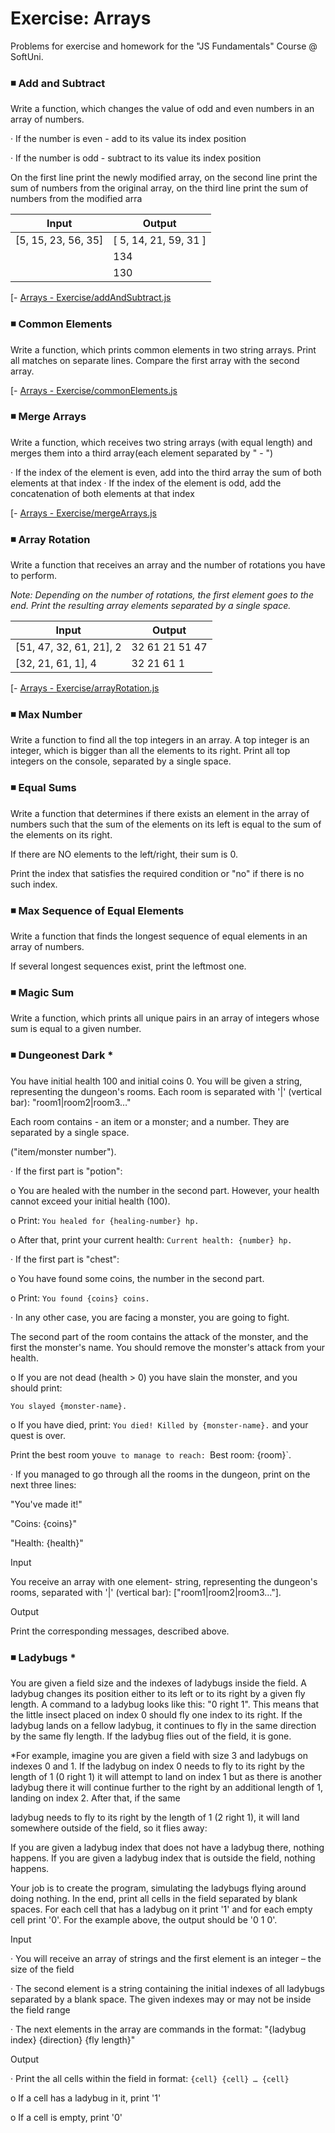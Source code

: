 # Exercise: Arrays
Problems for exercise and homework for the "JS Fundamentals" Course @ SoftUni.

### :black_medium_small_square: Add and Subtract

Write a function, which changes the value of odd and even numbers in an array of numbers.

· If the number is even - add to its value its index position

· If the number is odd - subtract to its value its index position

On the first line print the newly modified array, on the second line print the sum of numbers from the original array, on the third line print the sum of numbers from the modified arra

| Input                |  Output              |
| -------------        | -------------        |
| [5, 15, 23, 56, 35]  | [ 5, 14, 21, 59, 31 ]| 
|                      |  134                 |
|                      | 130                  |

[- [ Arrays - Exercise/addAndSubtract.js](https://github.com/MirelaKostova/Programming-Fundamentals-with-JavaScript-SoftUni/blob/main/Arrays%20-%20Exercise/addAndSubtract.js)

### :black_medium_small_square: Common Elements

Write a function, which prints common elements in two string arrays. Print all matches on separate lines. 
Compare the first array with the second array.

[- [ Arrays - Exercise/commonElements.js](https://github.com/MirelaKostova/Programming-Fundamentals-with-JavaScript-SoftUni/blob/main/Arrays%20-%20Exercise/commonElements.js)

### :black_medium_small_square: Merge Arrays

Write a function, which receives two string arrays (with equal length) and merges them into a third array(each element separated by " - ")

· If the index of the element is even, add into the third array the sum of both elements at that index
· If the index of the element is odd, add the concatenation of both elements at that index

[- [ Arrays - Exercise/mergeArrays.js](https://github.com/MirelaKostova/Programming-Fundamentals-with-JavaScript-SoftUni/blob/main/Arrays%20-%20Exercise/mergeArrays.js)

### :black_medium_small_square: Array Rotation
Write a function that receives an array and the number of rotations you have to perform.

*Note: Depending on the number of rotations, the first element goes to the end. Print the resulting array elements separated by a single space.*

| Input                   |  Output              |
| -------------           | -------------        |
| [51, 47, 32, 61, 21], 2 | 32 61 21 51 47|      |
| [32, 21, 61, 1], 4      | 32 21 61 1           |

[- [ Arrays - Exercise/arrayRotation.js](https://github.com/MirelaKostova/Programming-Fundamentals-with-JavaScript-SoftUni/blob/main/Arrays%20-%20Exercise/arrayRotation.js)

### :black_medium_small_square: Max Number

Write a function to find all the top integers in an array. A top integer is an integer, which is bigger than all the elements to its right.
Print all top integers on the console, separated by a single space.

### :black_medium_small_square: Equal Sums

Write a function that determines if there exists an element in the array of numbers such that the sum of the elements on its left is equal to the sum of the elements on its right.

If there are NO elements to the left/right, their sum is 0.

Print the index that satisfies the required condition or "no" if there is no such index.

### :black_medium_small_square: Max Sequence of Equal Elements

Write a function that finds the longest sequence of equal elements in an array of numbers.

If several longest sequences exist, print the leftmost one.

### :black_medium_small_square: Magic Sum

Write a function, which prints all unique pairs in an array of integers whose sum is equal to a given number.

### :black_medium_small_square: Dungeonest Dark * 

You have initial health 100 and initial coins 0. You will be given a string, representing the dungeon's rooms. Each room is separated with '|' (vertical bar): "room1|room2|room3…"

Each room contains - an item or a monster; and a number. They are separated by a single space.

("item/monster number").

· If the first part is "potion":

o You are healed with the number in the second part. However, your health cannot exceed your initial health (100).

o Print: `You healed for {healing-number} hp.`

o After that, print your current health: `Current health: {number} hp.`

· If the first part is "chest":

o You have found some coins, the number in the second part.

o Print: `You found {coins} coins.`

· In any other case, you are facing a monster, you are going to fight.

The second part of the room contains the attack of the monster, and the first the monster's name. You should remove the monster's attack from your health.

o If you are not dead (health > 0) you have slain the monster, and you should print:

`You slayed {monster-name}.`

o If you have died, print: `You died! Killed by {monster-name}.` and your quest is over.

Print the best room you`ve to manage to reach: `Best room: {room}`.

· If you managed to go through all the rooms in the dungeon, print on the next three lines:

"You've made it!"

"Coins: {coins}"

"Health: {health}"

Input

You receive an array with one element- string, representing the dungeon's rooms, separated with '|' (vertical bar): ["room1|room2|room3…"].

Output

Print the corresponding messages, described above.

### :black_medium_small_square: Ladybugs * 

You are given a field size and the indexes of ladybugs inside the field. A ladybug changes its position either to its left or to its right by a given fly length. A command to a ladybug looks like this: "0 right 1". This means that the little insect placed on index 0 should fly one index to its right. If the ladybug lands on a fellow ladybug, it continues to fly in the same direction by the same fly length. If the ladybug flies out of the field, it is gone.

*For example, imagine you are given a field with size 3 and ladybugs on indexes 0 and 1. If the ladybug on index 0 needs to fly to its right by the length of 1 (0 right 1) it will attempt to land on index 1 but as there is another ladybug there it will continue further to the right by an additional length of 1, landing on index 2. After that, if the same

ladybug needs to fly to its right by the length of 1 (2 right 1), it will land somewhere outside of the field, so it flies away:

If you are given a ladybug index that does not have a ladybug there, nothing happens. If you are given a ladybug index that is outside the field, nothing happens.

Your job is to create the program, simulating the ladybugs flying around doing nothing. In the end, print all cells in the field separated by blank spaces. For each cell that has a ladybug on it print '1' and for each empty cell print '0'. For the example above, the output should be '0 1 0'.

Input

· You will receive an array of strings and the first element is an integer – the size of the field

· The second element is a string containing the initial indexes of all ladybugs separated by a blank space. The given indexes may or may not be inside the field range

· The next elements in the array are commands in the format: "{ladybug index} {direction} {fly length}"

Output

· Print the all cells within the field in format: `{cell} {cell} … {cell}`

o If a cell has a ladybug in it, print '1'

o If a cell is empty, print '0'



